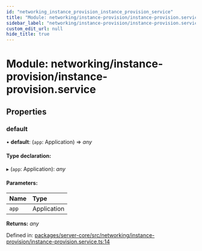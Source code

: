 ```yaml
---
id: "networking_instance_provision_instance_provision_service"
title: "Module: networking/instance-provision/instance-provision.service"
sidebar_label: "networking/instance-provision/instance-provision.service"
custom_edit_url: null
hide_title: true
---
```


# Module: networking/instance-provision/instance-provision.service

## Properties

### default

• **default**: (`app`: Application) => *any*

#### Type declaration:

▸ (`app`: Application): *any*

#### Parameters:

Name | Type |
:------ | :------ |
`app` | Application |

**Returns:** *any*

Defined in: [packages/server-core/src/networking/instance-provision/instance-provision.service.ts:14](https://github.com/xr3ngine/xr3ngine/blob/716a06460/packages/server-core/src/networking/instance-provision/instance-provision.service.ts#L14)
